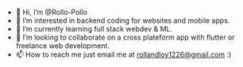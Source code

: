 - 👋 Hi, I’m @Rollo-Pollo
- 👀 I’m interested in backend coding for websites and mobile apps.
- 🌱 I’m currently learning full stack webdev & ML.
- 💞️ I’m looking to collaborate on a cross plateform app with flutter or freelance web development.
- 📫 How to reach me just email me at rollandloy1226@gmail.com :)

<!---
Rollo-Pollo/Rollo-Pollo is a ✨ special ✨ repository because its `README.md` (this file) appears on your GitHub profile.
You can click the Preview link to take a look at your changes.
--->
